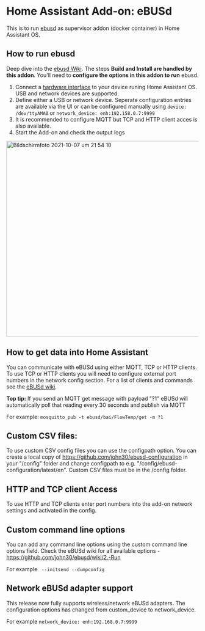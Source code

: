 # Home Assistant Add-on: eBUSd

This is to run [ebusd](http://ebusd.eu) as supervisor addon (docker container) in Home Assistant OS.



## How to run ebusd

Deep dive into the [ebusd Wiki](https://github.com/john30/ebusd/wiki).
The steps **Build and Install are handled by this addon**. You'll need to **configure the options in this addon to run** ebusd.

1. Connect a [hardware interface](https://github.com/john30/ebusd/wiki/6.-Hardware) to your device runing Home Assistant OS. USB and network devices are supported.
2. Define either a USB or network device.  Seperate configuration entries are available via the UI or can be configured manually using ```device: /dev/ttyAMA0``` or ```network_device: enh:192.158.0.7:9999```
3. It is recommended to configure MQTT but TCP and HTTP client acces is also available.
4. Start the Add-on and check the output logs
  <img width="512" alt="Bildschirmfoto 2021-10-07 um 21 54 10" src="https://user-images.githubusercontent.com/1786188/136459050-16ab7c10-0fe0-40ff-b20d-b6eb1730630d.png">


## How to get data into Home Assistant

You can communicate with eBUSd using either MQTT, TCP or HTTP clients.  To use TCP or HTTP clients you will need to configure external port numbers in the network config section.  For a list of clients and commands see the [eBUSd wiki](https://github.com/john30/ebusd/wiki/3.-Clients-and-commands).

**Top tip:** If you send an MQTT get message with payload "?1" eBUSd will automatically poll that reading every 30 seconds and publish via MQTT 

For example: ```mosquitto_pub -t ebusd/bai/FlowTemp/get -m ?1```

## Custom CSV files:

To use custom CSV config files you can use the configpath option. You can create a local copy of https://github.com/john30/ebusd-configuration in your "/config" folder and change configpath to e.g. "/config/ebusd-configuration/latest/en".  Custom CSV files must be in the /config folder.

## HTTP and TCP client Access

To use HTTP and TCP clients enter port numbers into the add-on network settings and activated in the config.

## Custom command line options

You can add any command line options using the custom command line options field.  Check the eBUSd wiki for all available options - https://github.com/john30/ebusd/wiki/2.-Run

For example ``` --initsend --dumpconfig```

## Network eBUSd adapter support

This release now fully supports wireless/network eBUSd adapters.  The configuration options has changed from custom_device to network_device.

For example ```network_device: enh:192.168.0.7:9999```

